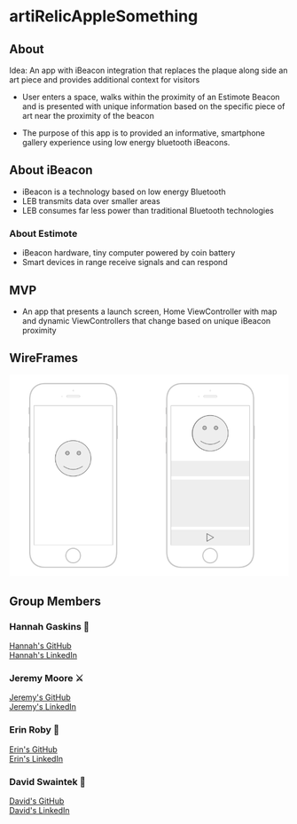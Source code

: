 # artiRelicAppleSomething

## About

Idea: An app with iBeacon integration that replaces the plaque along side an art piece and provides additional context for visitors

- User enters a space, walks within the proximity of an Estimote Beacon and is presented with unique information based on the specific piece of art near the proximity of the beacon

- The purpose of this app is to provided an informative, smartphone gallery experience using low energy bluetooth iBeacons.

## About iBeacon

- iBeacon is a technology based on low energy Bluetooth
- LEB transmits data over smaller areas
- LEB consumes far less power than traditional Bluetooth technologies

### About Estimote

- iBeacon hardware, tiny computer powered by coin battery
- Smart devices in range receive signals and can respond

## MVP

- An app that presents a launch screen, Home ViewController with map and dynamic ViewControllers that change based on unique iBeacon proximity

## WireFrames

![alt text](images/wireFrames.png "Introductory wireFrames")

## Group Members

### Hannah Gaskins 🏓
[Hannah's GitHub](https://github.com/hnag409)<br>
[Hannah's LinkedIn](https://www.linkedin.com/in/hannahgaskins)

### Jeremy Moore ⚔
[Jeremy's GitHub](https://github.com/damoores)<br>
[Jeremy's LinkedIn](https://www.linkedin.com/in/jeremy-moore-78515a7b)

### Erin Roby 🎈
[Erin's GitHub](https://github.com/erinroby)<br>
[Erin's LinkedIn](https://www.linkedin.com/in/erinroby)

### David Swaintek 🎹
[David's GitHub](https://github.com/Swaintek)<br>
[David's LinkedIn](https://www.linkedin.com/in/davidswaintek)
